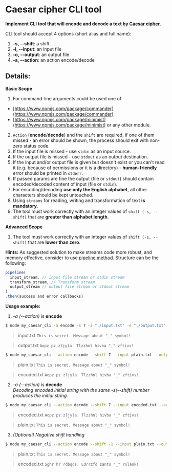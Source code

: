 # Caesar cipher CLI tool

**Implement CLI tool that will encode and decode a text by [Caesar cipher](https://en.wikipedia.org/wiki/Caesar_cipher)**.

CLI tool should accept 4 options (short alias and full name):

1.  **-s, --shift**: a shift
2.  **-i, --input**: an input file
3.  **-o, --output**: an output file
4.  **-a, --action**: an action encode/decode

## Details:

**Basic Scope**

1. For command-line arguments could be used one of

- [https://www.npmjs.com/package/commander](https://www.npmjs.com/package/commander)
- [https://www.npmjs.com/package/minimist](https://www.npmjs.com/package/minimist)
  or any other module.

2. `Action` (**encode**/**decode**) and the `shift` are required, if one of them missed - an error should be shown, the process should exit with non-zero status code.
3. If the input file is missed - use `stdin` as an input source.
4. If the output file is missed - use `stdout` as an output destination.
5. If the input and/or output file is given but doesn't exist or you can't read it (e.g. because of permissions or it is a directory) - **human-friendly** error should be printed in `stderr`.
6. If passed params are fine the output (file or `stdout`) should contain encoded/decoded content of input (file or `stdin`).
7. For encoding/decoding **use only the English alphabet**, all other characters should be kept untouched.
8. Using `streams` for reading, writing and transformation of text **is mandatory**.
9. The tool must work correctly with an integer values of `shift (-s, --shift)` that are **greater than alphabet length**.

**Advanced Scope**

1. The tool must work correctly with an integer values of `shift (-s, --shift)` that are **lower than zero**.

**Hints:**
As suggested solution to make streams code more robust, and memory effective, consider to use [pipeline method](https://nodejs.org/api/stream.html#stream_stream_pipeline_streams_callback).
Structure can be the following:

```javascript
pipeline(
  input_stream, // input file stream or stdin stream
  transform_stream, // Transform stream
  output_stream // output file stream or stdout stream
)
.then(success and error callbacks)
```

**Usage example:**  
1. _-a (--action)_ is **encode**

```bash
$ node my_caesar_cli -a encode -s 7 -i "./input.txt" -o "./output.txt"
```
> input.txt
> `This is secret. Message about "_" symbol!`

> output.txt
> `Aopz pz zljyla. Tlzzhnl hivba "_" zftivs!`

```bash
$ node my_caesar_cli --action encode --shift 7 --input plain.txt --output encoded.txt
```
> plain.txt
> `This is secret. Message about "_" symbol!`

> encoded.txt
> `Aopz pz zljyla. Tlzzhnl hivba "_" zftivs!`

2. _-a (--action)_ is **decode**  
_Decoding encoded initial string with the same -s(--shift) number produces the initial string._

```bash
$ node my_caesar_cli --action decode --shift 7 --input encoded.txt --output plain.txt
```

> encoded.txt
> `Aopz pz zljyla. Tlzzhnl hivba "_" zftivs!`

> plain.txt
> `This is secret. Message about "_" symbol!`

3. _(Optional) Negative shift handling_

```bash
$ node my_caesar_cli --action encode --shift -1 --input plain.txt --output encoded.txt
```

> plain.txt
> `This is secret. Message about "_" symbol!`

> encoded.txt
> `Sghr hr rdbqds. Ldrrzfd zants "_" rxlank!`